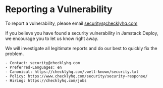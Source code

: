 # Reporting a Vulnerability

To report a vulnerability, please email security@checklyhq.com

If you believe you have found a security vulnerability in Jamstack Deploy, we encourage you to let us know right away.

We will investigate all legitimate reports and do our best to quickly fix the problem.

```
- Contact: security@checklyhq.com
- Preferred-Languages: en
- Canonical: https://checklyhq.com/.well-known/security.txt
- Policy: https://www.checklyhq.com/security/security-response/
- Hiring: https://checklyhq.com/jobs
```